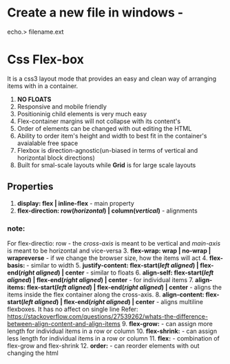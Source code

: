 # Create a new file in windows -
echo.> filename.ext

# Css Flex-box
It is a css3 layout mode that provides an easy and clean way of arranging items with in a container.
1. **NO FLOATS**
2. Responsive and mobile friendly
3. Positioninig child elements is very much easy
4. Flex-container margins will not collapse with its content's
5. Order of elements can be changed with out editing the HTML
6. Ability to order item's height and width to best fit in the container's avaialable free space
7. Flexbox is direction-agnostic(un-biased in terms of vertical and horizontal block directions)
8. Built for smal-scale layouts while **Grid** is for large scale layouts

## Properties
1. **display: flex | inline-flex** - main property
2. **flex-direction: row(*horizontal*) | column(*vertical*)** - alignments
### note: 
For flex-directio: row - the *cross-axis* is meant to be vertical and *main-axis* is meant to be horizontal and vice-versa
3. **flex-wrap: wrap | no-wrap | wrapreverse** - if we change the browser size, how the items will act
4. **flex-basis: <length>** - similar to width
5. **justify-content: flex-start(*left aligned*) | flex-end(*right aligned*) | center** - similar to floats
6. **align-self: flex-start(*left aligned*) | flex-end(*right aligned*) | center** - for individual items
7. **align-items: flex-start(*left aligned*) | flex-end(*right aligned*) | center** - aligns the items inside the flex container along the cross-axis.
8. **align-content: flex-start(*left aligned*) | flex-end(*right aligned*) | center** - aligns multiline flexboxes. It has no affect on single line 
Refer: https://stackoverflow.com/questions/27539262/whats-the-difference-between-align-content-and-align-items
9. **flex-grow:<length>** - can assign more length for individual items in a row or column
10. **flex-shrink:<length>** - can assign less length for individual items in a row or column
11. **flex:<integer>** - combination of flex-grow and flex-shrink
12. **order:<integer>** - can reorder elements with out changing the html
